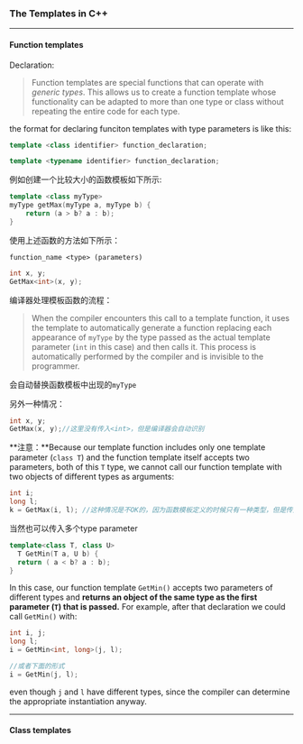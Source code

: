 ### The Templates in C++

---

#### Function templates

Declaration: 

> Function templates are special functions that can operate with *generic types*. This allows us to create a function template whose functionality can be adapted to more than one type or class without repeating the entire code for each type.

the format for declaring funciton templates with type parameters is like this:

```c++
template <class identifier> function_declaration;

template <typename identifier> function_declaration;
```

例如创建一个比较大小的函数模板如下所示:

```c++
template <class myType>
myType getMax(myType a, myType b) {
	return (a > b? a : b);  
}
```

使用上述函数的方法如下所示：

`function_name <type> (parameters)`

```c++
int x, y;
GetMax<int>(x, y);
```

编译器处理模板函数的流程：

> When the compiler encounters this call to a template function, it uses the template to automatically generate a function replacing each appearance of `myType` by the type passed as the actual template parameter (`int` in this case) and then calls it. This process is automatically performed by the compiler and is invisible to the programmer.

会自动替换函数模板中出现的`myType`

另外一种情况：

```c++
int x, y;
GetMax(x, y);//这里没有传入<int>，但是编译器会自动识别
```

**注意：**Because our template function includes only one template parameter (`class T`) and the function template itself accepts two parameters, both of this `T` type, we cannot call our function template with two objects of different types as arguments:

```c++
int i;
long l;
k = GetMax(i, l); //这种情况是不OK的，因为函数模板定义的时候只有一种类型，但是传入的参数却有2种类型
```

当然也可以传入多个type parameter

```c++
template<class T, class U>
  T GetMin(T a, U b) {
  return ( a < b? a : b);
}
```

In this case, our function template `GetMin()` accepts two parameters of different types and **returns an object of the same type as the first parameter (`T`) that is passed.** For example, after that declaration we could call `GetMin()` with:

```c++
int i, j;
long l;
i = GetMin<int, long>(j, l);

//或者下面的形式
i = GetMin(j, l);
```

even though `j` and `l` have different types, since the compiler can determine the appropriate instantiation anyway.

---

#### Class templates

